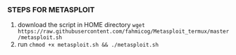### STEPS FOR METASPLOIT
1. download the script in HOME directory `wget https://raw.githubusercontent.com/fahmicog/Metasploit_termux/master/metasploit.sh`
2. run `chmod +x metasploit.sh && ./metasploit.sh`

